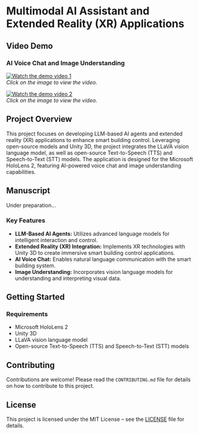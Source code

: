 # Multimodal AI Assistant and Extended Reality (XR) Applications


## Video Demo

### AI Voice Chat and Image Understanding

[![Watch the demo video 1](https://img.youtube.com/vi/2esRfU4-7II/0.jpg)](https://www.youtube.com/watch?v=2esRfU4-7II)  
*Click on the image to view the video.*

[![Watch the demo video 2](https://img.youtube.com/vi/-Nxg_IkAl_c/0.jpg)](https://www.youtube.com/watch?v=-Nxg_IkAl_c)  
*Click on the image to view the video.*

## Project Overview

This project focuses on developing LLM-based AI agents and extended reality (XR) applications to enhance smart building control. Leveraging open-source models and Unity 3D, the project integrates the LLaVA vision language model, as well as open-source Text-to-Speech (TTS) and Speech-to-Text (STT) models. The application is designed for the Microsoft HoloLens 2, featuring AI-powered voice chat and image understanding capabilities.

## Manuscript
Under preparation...

### Key Features

- **LLM-Based AI Agents:** Utilizes advanced language models for intelligent interaction and control.
- **Extended Reality (XR) Integration:** Implements XR technologies with Unity 3D to create immersive smart building control applications.
- **AI Voice Chat:** Enables natural language communication with the smart building system.
- **Image Understanding:** Incorporates vision language models for understanding and interpreting visual data.

## Getting Started

### Requirements

- Microsoft HoloLens 2
- Unity 3D
- LLaVA vision language model
- Open-source Text-to-Speech (TTS) and Speech-to-Text (STT) models

## Contributing

Contributions are welcome! Please read the `CONTRIBUTING.md` file for details on how to contribute to this project.

## License

This project is licensed under the MIT License – see the [LICENSE](LICENSE) file for details.


